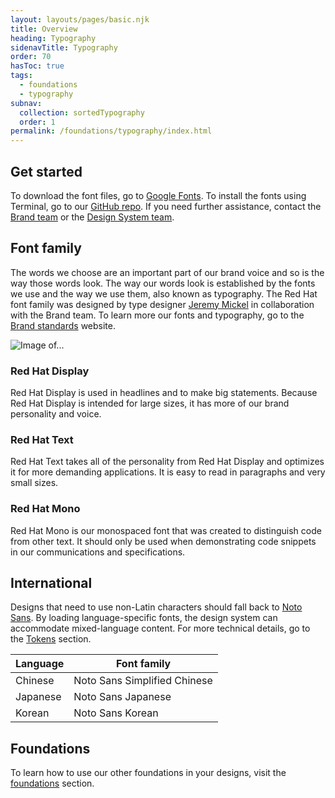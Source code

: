 ```yaml
---
layout: layouts/pages/basic.njk
title: Overview
heading: Typography
sidenavTitle: Typography
order: 70
hasToc: true
tags:
  - foundations
  - typography
subnav:
  collection: sortedTypography
  order: 1
permalink: /foundations/typography/index.html
---
```


## Get started

To download the font files, go to <a href="#">Google Fonts</a>. To install the fonts using Terminal, go to our <a href="#">GitHub repo</a>. If you need further assistance, contact the <a href="#">Brand team</a> or the <a href="#">Design System team</a>.

## Font family

The words we choose are an important part of our brand voice and so is the way those words look. The way our words look is established by the fonts we use and the way we use them, also known as typography. The Red Hat font family was designed by type designer <a href="#">Jeremy Mickel</a> in collaboration with the Brand team. To learn more our fonts and typography, go to the <a href="#">Brand standards</a> website.

<uxdot-example width-adjustment="1000px" variant="full" alignment="left" no-border>
  <img src="{{ '/assets/typography/type-overview-font-family.png' | url }}" alt="Image of...">
</uxdot-example>

### Red Hat Display

Red Hat Display is used in headlines and to make big statements. Because Red Hat Display is intended for large sizes, it has more of our brand personality and voice.

### Red Hat Text

Red Hat Text takes all of the personality from Red Hat Display and optimizes it for more demanding applications. It is easy to read in paragraphs and very small sizes.

### Red Hat Mono

Red Hat Mono is our monospaced font that was created to distinguish code from other text. It should only be used when demonstrating code snippets in our communications and specifications.

## International

Designs that need to use non-Latin characters should fall back to <a href="#">Noto Sans</a>. By loading language-specific fonts, the design system can accommodate mixed-language content. For more technical details, go to the <a href="#">Tokens</a> section.

<rh-table>
  <table>
    <thead>
      <tr>
        <th scope="col" data-label="Language">Language</th>
        <th scope="col" data-label="Font family">Font family</th>
      </tr>
    </thead>
    <tbody>
      <tr>
        <td data-label="Language">Chinese</td>
        <td data-label="Font family">Noto Sans Simplified Chinese</td>
      </tr>
      <tr>
        <td data-label="Language">Japanese</td>
        <td data-label="Font family">Noto Sans Japanese</td>
      </tr>
      <tr>
        <td data-label="Language">Korean</td>
        <td data-label="Font family">Noto Sans Korean</td>
      </tr>
    </tbody>
  </table>
</rh-table>

<uxdot-feedback>
  <h2>Foundations</h2>
  <p>To learn how to use our other foundations in your designs, visit the <a href="/foundations">foundations</a> section.</p>
</uxdot-feedback>
